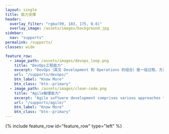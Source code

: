 ```yaml
---
layout: single
title: 能力支撑
header:
  overlay_filter: "rgba(99, 183, 175, 0.6)"
  overlay_image: /assets/images/background.jpg
sidebar:
  nav: "supports"
permalink: /supports/
classes: wide

feature_row:
  - image_path: /assets/images/devops_loop.png
    title: "DevOps工程能力"
    excerpt: "DevOps（英文 Development 和 Operations 的组合）是一组过程、方法与系统的统称，用于促进开发（应用程序/软件工程）、技术运营和质量保障（QA）部门之间的沟通、协作与整合。"
    url: "/supports/devops/"
    btn_label: "Know More"
    btn_class: "btn--primary"
  - image_path: /assets/images/clean-code.png
    title: "Agile敏捷能力"
    excerpt: "Agile software development comprises various approaches to software development under which requirements and solutions evolve through the collaborative effort of self-organizing and cross-functional teams and their customer/end user. "
    url: "/supports/agile/"
    btn_label: "Know More"
    btn_class: "btn--primary"
---
```


{% include feature_row id="feature_row" type="left" %}






